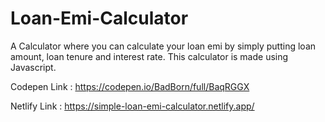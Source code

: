 # Loan-Emi-Calculator
A Calculator where you can calculate your loan emi by simply putting loan amount, loan tenure and interest rate. This calculator is made using Javascript. 

Codepen Link : https://codepen.io/BadBorn/full/BaqRGGX

Netlify Link : https://simple-loan-emi-calculator.netlify.app/
